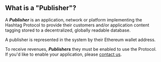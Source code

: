 ## What is a "Publisher"?

A **_Publisher_** is an application, network or platform implementing the Hashtag
Protocol to provide their customers and/or application content tagging stored
to a decentralized, globally readable database.

A publisher is represented in the system by their Ethereum wallet address.

To receive revenues, **_Publishers_** they must be enabled to
use the Protocol. If you'd like to enable your application, please [contact
us](contact@hashtag-protocol.org).
